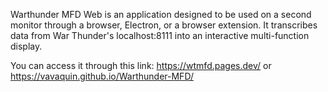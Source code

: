 Warthunder MFD Web is an application designed to be used on a second monitor through a browser, Electron, or a browser extension. It transcribes data from War Thunder's localhost:8111 into an interactive multi-function display.

You can access it through this link: https://wtmfd.pages.dev/ or https://vavaquin.github.io/Warthunder-MFD/
